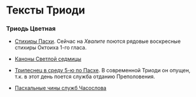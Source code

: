 
# Тексты Триоди

### Триодь Цветная

- [Стихиры Пасхи](easter_sunday.md). 
Сейчас на *Хвалите* поются рядовые воскресные стихиры Октоиха 1-го гласа.  

- [Каноны Светлой седмицы](easter_week.md) 

- [Трипеснец в среду 5-ю по Пасхе](easter_week5_wednesday.md).
В современной Триоди он опущен, т.к. в этот день поется служба отданию Преполовения.

- [Пасхальные чины служб Часослова](easter_canonical_hours.md)